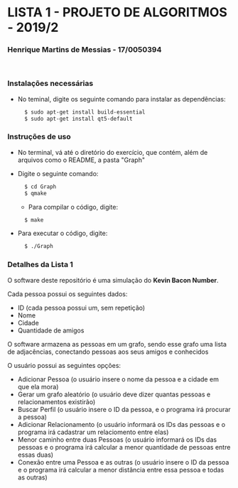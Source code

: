 # LISTA 1 - PROJETO DE ALGORITMOS - 2019/2

### Henrique Martins de Messias - 17/0050394

<br>

### Instalações necessárias
- No teminal, digite os seguinte comando para instalar as dependências:
  ```bash
    $ sudo apt-get install build-essential
    $ sudo apt-get install qt5-default
  ```


### Instruções de uso

- No terminal, vá até o diretório do exercício, que contém, além de arquivos como o README, a pasta "Graph"
- Digite o seguinte comando:

  ```bash
    $ cd Graph
    $ qmake
  ```

  - Para compilar o código, digite:

  ```bash
    $ make
  ```

- Para executar o código, digite:

  ```bash
    $ ./Graph
  ```

### Detalhes da Lista 1

O software deste repositório é uma simulação do <b>Kevin Bacon Number</b>.

Cada pessoa possui os seguintes dados:
 - ID (cada pessoa possui um, sem repetição)
 - Nome
 - Cidade
 - Quantidade de amigos

O software armazena as pessoas em um grafo, sendo esse grafo uma lista de adjacências, conectando pessoas aos seus amigos e conhecidos

 O usuário possui as seguintes opções:
  - Adicionar Pessoa (o usuário insere o nome da pessoa e a cidade em que ela mora)
  - Gerar um grafo aleatório (o usuário deve dizer quantas pessoas e relacionamentos existirão)
  - Buscar Perfil (o usuário insere o ID da pessoa, e o programa irá procurar a pessoa)
  - Adicionar Relacionamento (o usuário informará os IDs das pessoas e o programa irá cadastrar um relaciomento entre elas)
  - Menor caminho entre duas Pessoas (o usuário informará os IDs das pessoas e o programa irá calcular a menor quantidade de pessoas entre essas duas)
  - Conexão entre uma Pessoa e as outras (o usuário insere o ID da pessoa e o programa irá calcular a menor distância entre essa pessoa e todas as outras)